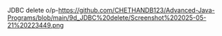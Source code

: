 JDBC delete o/p-https://github.com/CHETHANDB123/Advanced-Java-Programs/blob/main/9d_JDBC%20delete/Screenshot%202025-05-21%20223449.png
